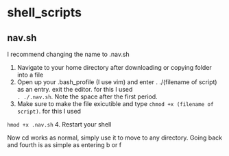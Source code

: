 # shell_scripts
## nav.sh
I recommend changing the name to .nav.sh

1. Navigate to your home directory after downloading or copying folder into a file
2. Open up your .bash_profile (I use vim) and enter . ./(filename of script) as an entry. exit the editor. for this I used  
`. ./.nav.sh`. Note the space after the first period.
3. Make sure to make the file exicutible and type `chmod +x (filename of script)`. for this I used 

`hmod +x .nav.sh`
4. Restart your shell

Now cd works as normal, simply use it to move to any directory. Going back and fourth is as simple as entering b or f
